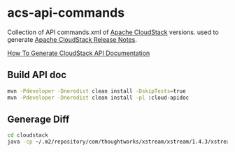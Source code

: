 acs-api-commands
================

Collection of API commands.xml of [Apache CloudStack](http://cloudstack.apache.org/) versions. used to generate
[Apache CloudStack Release Notes](http://docs.cloudstack.apache.org/projects/cloudstack-release-notes).

[How To Generate CloudStack API Documentation](https://cwiki.apache.org/confluence/display/CLOUDSTACK/How+To+Generate+CloudStack+API+Documentation)


Build API doc
-------------

```bash
mvn -Pdeveloper -Dnoredist clean install -DskipTests=true
mvn -Pdeveloper -Dnoredist clean install -pl :cloud-apidoc
```

Generage Diff
-------------

```bash
cd cloudstack
java -cp ~/.m2/repository/com/thoughtworks/xstream/xstream/1.4.3/xstream-1.4.3.jar:server/target/classes com.cloud.api.doc.ApiXmlDocReader -old ~/Documents/acs-api-commands/4.4.2_commands.xml -new ~/Documents/acs-api-commands/4.5.0_commands.xml -d ~/Documents/acs-api-commands/diff-442-450
```

